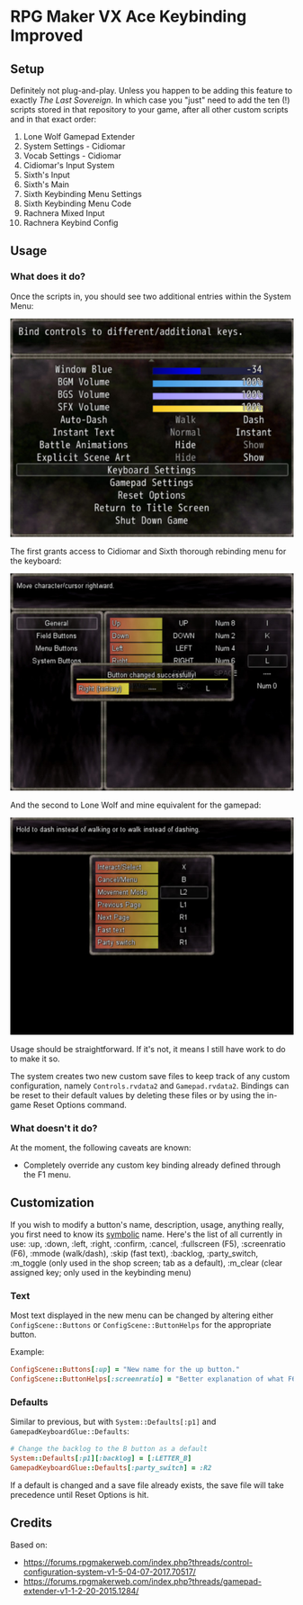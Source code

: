# RPG Maker VX Ace Keybinding Improved

## Setup

Definitely not plug-and-play. Unless you happen to be adding this feature to exactly _The Last Sovereign_. In which case you "just" need to add the ten (!) scripts stored in that repository to your game, after all other custom scripts and in that exact order:
1. Lone Wolf Gamepad Extender
2. System Settings - Cidiomar
3. Vocab Settings - Cidiomar
4. Cidiomar's Input System
5. Sixth's Input
6. Sixth's Main
7. Sixth Keybinding Menu Settings
8. Sixth Keybinding Menu Code
9. Rachnera Mixed Input
10. Rachnera Keybind Config

## Usage

### What does it do?

Once the scripts in, you should see two additional entries within the System Menu:

![](/docs/options.jpg)

The first grants access to Cidiomar and Sixth thorough rebinding menu for the keyboard:

![](/docs/keyboard.jpg)

And the second to Lone Wolf and mine equivalent for the gamepad:

![](/docs/gamepad.jpg)

Usage should be straightforward. If it's not, it means I still have work to do to make it so.

The system creates two new custom save files to keep track of any custom configuration, namely `Controls.rvdata2` and `Gamepad.rvdata2`. Bindings can be reset to their default values by deleting these files or by using the in-game Reset Options command.

### What doesn't it do?

At the moment, the following caveats are known:
- Completely override any custom key binding already defined through the F1 menu.

## Customization

If you wish to modify a button's name, description, usage, anything really, you first need to know its [symbolic](https://ruby-doc.org/core-1.9.1/Symbol.html) name. Here's the list of all currently in use:
:up, :down, :left, :right, :confirm, :cancel, :fullscreen (F5), :screenratio (F6), :mmode (walk/dash), :skip (fast text), :backlog, :party_switch, :m_toggle (only used in the shop screen; tab as a default), :m_clear (clear assigned key; only used in the keybinding menu)

### Text

Most text displayed in the new menu can be changed by altering either `ConfigScene::Buttons` or `ConfigScene::ButtonHelps` for the appropriate button.

Example:
```rb
ConfigScene::Buttons[:up] = "New name for the up button."
ConfigScene::ButtonHelps[:screenratio] = "Better explanation of what F6 does."
```

### Defaults

Similar to previous, but with `System::Defaults[:p1]` and `GamepadKeyboardGlue::Defaults`:
```rb
# Change the backlog to the B button as a default
System::Defaults[:p1][:backlog] = [:LETTER_B]
GamepadKeyboardGlue::Defaults[:party_switch] = :R2
```

If a default is changed and a save file already exists, the save file will take precedence until Reset Options is hit.

## Credits

Based on:
- https://forums.rpgmakerweb.com/index.php?threads/control-configuration-system-v1-5-04-07-2017.70517/
- https://forums.rpgmakerweb.com/index.php?threads/gamepad-extender-v1-1-2-20-2015.1284/
